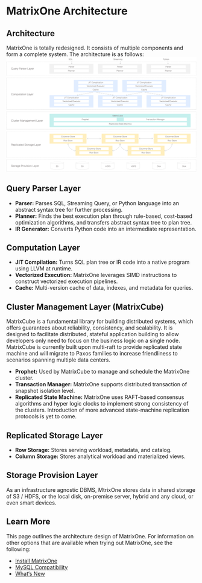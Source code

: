 # **MatrixOne Architecture**

## **Architecture**
MatrixOne is totally redesigned. It consists of multiple components and form a complete system. The architecture is as follows:
![MatrixOne Architecture](./imgs/MatrixOne-Architecture.png)

## **Query Parser Layer**
* **Parser:** Parses SQL, Streaming Query, or Python language into an abstract syntax tree for further processing.
* **Planner:** Finds the best execution plan through rule-based, cost-based optimization algorithms, and transfers abstract syntax tree to plan tree.
* **IR Generator:** Converts Python code into an intermediate representation.

## **Computation Layer**
* **JIT Compilation:** Turns SQL plan tree or IR code into a native program using LLVM at runtime.
* **Vectorized Execution:** MatrixOne leverages SIMD instructions to construct vectorized execution pipelines.
* **Cache:** Multi-version cache of data, indexes, and metadata for queries.

## **Cluster Management Layer (MatrixCube)**
MatrixCube is a fundamental library for building distributed systems, which offers guarantees about reliability, consistency, and scalability. It is designed to facilitate distributed, stateful application building to allow developers only need to focus on the business logic on a single node. MatrixCube is currently built upon multi-raft to provide replicated state machine and will migrate to Paxos families to increase friendliness to scenarios spanning multiple data centers.

* **Prophet:** Used by MatrixCube to manage and schedule the MatrixOne cluster.
* **Transaction Manager:** MatrixOne supports distributed transaction of snapshot isolation level.
* **Replicated State Machine:** MatrixOne uses RAFT-based consensus algorithms and hyper logic clocks to implement strong consistency of the clusters. Introduction of more advanced state-machine replication protocols is yet to come.

## **Replicated Storage Layer**

* **Row Storage:** Stores serving workload, metadata, and catalog.
* **Column Storage:** Stores analytical workload and materialized views.

## **Storage Provision Layer**

As an infrastructure agnostic DBMS, MtrixOne stores data in shared storage of S3 / HDFS, or the local disk, on-premise server, hybrid and any cloud, or even smart devices.


## **Learn More**
This page outlines the architecture design of MatrixOne. For information on other options that are available when trying out MatrixOne, see the following:

* [Install MatrixOne](../Get%20Started/install-matrixone.md)
* [MySQL Compatibility](mysql-compatibility.md)
* [What‘s New](what's-new.md)